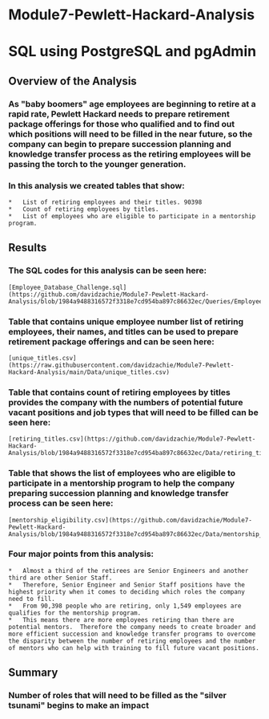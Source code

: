 # **Module7-Pewlett-Hackard-Analysis**
# **SQL using PostgreSQL and pgAdmin**

## **Overview of the Analysis**

### As "baby boomers" age employees are beginning to retire at a rapid rate, Pewlett Hackard needs to prepare retirement package offerings for those who qualified and to find out which positions will need to be filled in the near future, so the company can begin to prepare succession planning and knowledge transfer process as the retiring employees will be passing the torch to the younger generation.

### In this analysis we created tables that show:
    *   List of retiring employees and their titles. 90398
    *   Count of retiring employees by titles.
    *   List of employees who are eligible to participate in a mentorship program.

## **Results**

### The SQL codes for this analysis can be seen here:

    [Employee_Database_Challenge.sql](https://github.com/davidzachie/Module7-Pewlett-Hackard-Analysis/blob/1984a9488316572f3318e7cd954ba897c86632ec/Queries/Employee_Database_Challenge.sql)

### Table that contains unique employee number list of retiring employees, their names, and titles can be used to prepare retirement package offerings and can be seen here:

    [unique_titles.csv](https://raw.githubusercontent.com/davidzachie/Module7-Pewlett-Hackard-Analysis/main/Data/unique_titles.csv)
    
### Table that contains count of retiring employees by titles provides the company with the numbers of potential future vacant positions and job types that will need to be filled can be seen here:

    [retiring_titles.csv](https://github.com/davidzachie/Module7-Pewlett-Hackard-Analysis/blob/1984a9488316572f3318e7cd954ba897c86632ec/Data/retiring_titles.csv)

### Table that shows the list of employees who are eligible to participate in a mentorship program to help the company preparing succession planning and knowledge transfer process can be seen here:
    
    [mentorship_eligibility.csv](https://github.com/davidzachie/Module7-Pewlett-Hackard-Analysis/blob/1984a9488316572f3318e7cd954ba897c86632ec/Data/mentorship_eligibility.csv)
    
### Four major points from this analysis:
    *   Almost a third of the retirees are Senior Engineers and another third are other Senior Staff.
    *   Therefore, Senior Engineer and Senior Staff positions have the highest priority when it comes to deciding which roles the company need to fill.
    *   From 90,398 people who are retiring, only 1,549 employees are qualifies for the mentorship program.
    *   This means there are more employees retiring than there are potential mentors.  Therefore the company needs to create broader and more efficient succession and knowledge transfer programs to overcome the disparity between the number of retiring employees and the number of mentors who can help with training to fill future vacant positions.

## **Summary**
    
### Number of roles that will need to be filled as the "silver tsunami" begins to make an impact
    
    




